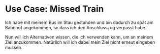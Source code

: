 # Use Case: Missed Train

Ich habe mit meinem Bus im Stau gestanden und bin dadurch zu spät am Bahnhof angekommen, so dass ich den Anschlusszug verpasst habe.

Nun will ich Alternativen wissen, die ich verwenden kann, um an meinem Ziel anzukommen. Natürlich will ich dabei
mein Ziel nicht erneut eingeben müssen.
